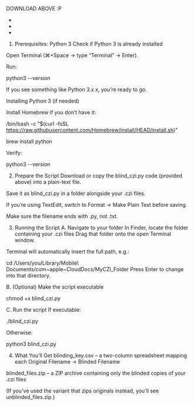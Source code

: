 DOWNLOAD ABOVE :P 

-
-
-



1. Prerequisites: Python 3
Check if Python 3 is already installed


Open Terminal (⌘+Space → type “Terminal” → Enter).


Run:

python3 --version

If you see something like Python 3.x.x, you’re ready to go.


Installing Python 3 (if needed)


Install Homebrew if you don’t have it:






/bin/bash -c "$(curl -fsSL https://raw.githubusercontent.com/Homebrew/install/HEAD/install.sh)"


brew install python


Verify:

python3 --version


2. Prepare the Script
Download or copy the blind_czi.py code (provided above) into a plain-text file.


Save it as blind_czi.py in a folder alongside your .czi files.


If you’re using TextEdit, switch to Format → Make Plain Text before saving.


Make sure the filename ends with .py, not .txt.



3. Running the Script
A. Navigate to your folder
In Finder, locate the folder containing your .czi files
Drag that folder onto the open Terminal window.


Terminal will automatically insert the full path, e.g.:

cd /Users/you/Library/Mobile\ Documents/com~apple~CloudDocs/MyCZI_Folder
Press Enter to change into that directory.


B. (Optional) Make the script executable

chmod +x blind_czi.py

C. Run the script
If executable:

./blind_czi.py


Otherwise:

python3 blind_czi.py

4. What You’ll Get
blinding_key.csv – a two-column spreadsheet mapping each Original Filename → Blinded Filename


blinded_files.zip – a ZIP archive containing only the blinded copies of your .czi files


(If you’ve used the variant that zips originals instead, you’ll see unblinded_files.zip.)




